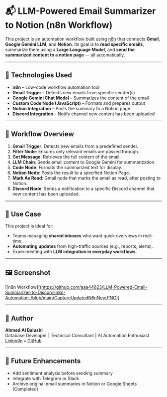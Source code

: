 # 📬 LLM-Powered Email Summarizer to Notion (n8n Workflow)

This project is an automation workflow built using [n8n](https://n8n.io/) that connects **Gmail**, **Google Gemini LLM**, and **Notion**. Its goal is to **read specific emails**, summarize them using a **Large Language Model**, and **send the summarized content to a notion page** — all automatically.

---

## 🔧 Technologies Used

- **n8n** – Low-code workflow automation tool  
- **Gmail Trigger** – Detects new emails from specific sender(s)  
- **Google Gemini Chat Model** – Summarizes the content of the email  
- **Custom Code Node (JavaScript)** – Formats and prepares output  
- **Notion Integration** – Posts the summary to a Notion page
- **Discord Integration** - Notify channel new content has been uploaded  

---

## 🔁 Workflow Overview

1. **Gmail Trigger**: Detects new emails from a predefined sender.
2. **Filter Node**: Ensures only relevant emails are passed through.
3. **Get Message**: Retrieves the full content of the email.
4. **LLM Chain**: Sends email content to Google Gemini for summarization.
5. **Code Node**: Formats the summarized text for display.
7. **Notion Node**: Posts the result to a specified Notion Page.
8. **Mark As Read**: Gmail node that marks the email as read, after posting to Notion.
9. **Discord Node**: Sends a notification to a specific Discord channel that new content has been uploaded.

---

## 📌 Use Case

This project is ideal for:
- Teams managing **shared inboxes** who want quick overviews in real-time.
- **Automating updates** from high-traffic sources (e.g., reports, alerts).
- Experimenting with **LLM integration in everyday workflows**.

---

## 🖼 Screenshot

![n8n Workflow][(https://github.com/aaa44623/LLM-Powered-Email-Summarizer-to-Discord-n8n-Automation-/blob/main/CaptureUpdatedN8nNew.PNG)]

---


## 📣 Author

**Ahmed Al Balushi**  
Database Developer | Technical Consultant | AI Automation Enthusiast  
[LinkedIn](https://linkedin.com/in/ahmed-al-balushi-31775b146) • [GitHub](https://github.com/aaa44623)

---

## 🧠 Future Enhancements

- Add sentiment analysis before sending summary  
- Integrate with Telegram or Slack  
- Archive original email summaries in Notion or Google Sheets (Completed) 
